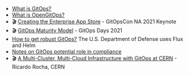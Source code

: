 - [What is GitOps?](https://www.gitops.tech/)
- [What is OpenGitOps?](https://opengitops.dev/)
- 🎬 [Creating the Enterprise App Store](https://www.youtube.com/watch?v=ke-cKKzqriM) - GitOpsCon NA 2021 Keynote
- 🎬 [GitOps Maturity Model](https://www.youtube.com/watch?v=jMjB7H2IzQE&t=14787s) - GitOps Days 2021
- [How to get robust GitOps?](https://www.cncf.io/blog/2021/09/30/how-to-get-robust-gitops-the-u-s-department-of-defense-uses-flux-and-helm/) The U.S. Department of Defense uses Flux and Helm
- [Notes on GitOps potential role in compliance](https://redmonk.com/jgovernor/2021/11/19/notes-on-gitops-potential-role-in-compliance/)
- 🎬 [A Multi-Cluster, Multi-Cloud Infrastructure with GitOps at CERN](https://www.youtube.com/watch?v=h6xDWc6fXao&t=15s) - Ricardo Rocha, CERN